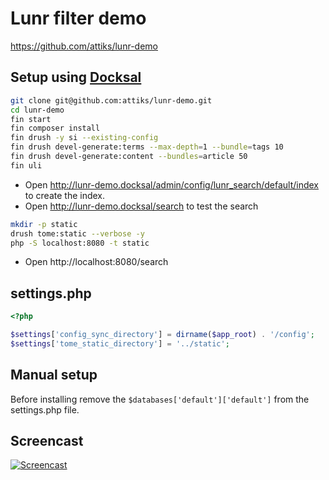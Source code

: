 # Lunr filter demo

https://github.com/attiks/lunr-demo

## Setup using [Docksal](https://docksal.io/)

```bash
git clone git@github.com:attiks/lunr-demo.git
cd lunr-demo
fin start
fin composer install
fin drush -y si --existing-config
fin drush devel-generate:terms --max-depth=1 --bundle=tags 10
fin drush devel-generate:content --bundles=article 50
fin uli
```

- Open http://lunr-demo.docksal/admin/config/lunr_search/default/index to create the index.
- Open http://lunr-demo.docksal/search to test the search

```bash
mkdir -p static
drush tome:static --verbose -y
php -S localhost:8080 -t static
```

- Open http://localhost:8080/search

## settings.php

```php
<?php

$settings['config_sync_directory'] = dirname($app_root) . '/config';
$settings['tome_static_directory'] = '../static';
```

## Manual setup

Before installing remove the `$databases['default']['default']` from the settings.php file.

## Screencast

[![Screencast](https://img.youtube.com/vi/GTYDn9DAMFA/0.jpg)](https://youtu.be/GTYDn9DAMFA)
